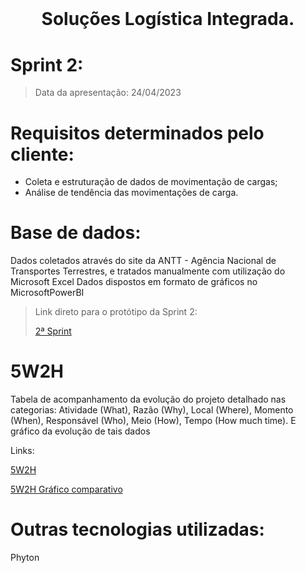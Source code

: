 # <br id="inicio">

<h1 align="center">Soluções Logística Integrada. <br><sub> </h1></sub>
 <p align="center">
 
# Sprint 2:
>   Data da apresentação: 24/04/2023

# Requisitos determinados pelo cliente:
  
- Coleta e estruturação de dados de movimentação de cargas;
- Análise de tendência das movimentações de carga.


# Base de dados:
Dados coletados através do site da ANTT - Agência Nacional de Transportes Terrestres, e tratados manualmente com utilização do Microsoft Excel
Dados dispostos em formato de gráficos no MicrosoftPowerBI

> Link direto para o protótipo da Sprint 2: <p><a href="https://github.com/anaelisac/TESTE23A/blob/1%C2%AA-Sprint/5W2H%20-%20Acompanhamento%20do%20Desenvolvimento%20da%20Equipe.pdf">2ª Sprint</a></p> 

# 5W2H

Tabela de acompanhamento da evolução do projeto detalhado nas categorias: Atividade (What), Razão (Why), Local (Where), Momento (When), Responsável (Who), Meio (How), Tempo (How much time). E gráfico da evolução de tais dados 

Links: <p><a href="https://teams.microsoft.com/_?culture=pt-br&country=br#/school/tab::86af6aa2-953e-4a5c-b487-1b1e7a07cab0/Geral?threadId=19:z0HMYAn-SWSeI_161m3oXVB4-MfLiQIs34daaY5o4pU1@thread.tacv2&ctx=channel">5W2H</a></p> 
      <p><a href="https://app.powerbi.com/groups/me/reports/26555dbd-6ac6-4ac8-8d8c-5d0b9e6253f5/ReportSection">5W2H Gráfico comparativo</a></p> 
      
# Outras tecnologias utilizadas:

Phyton


